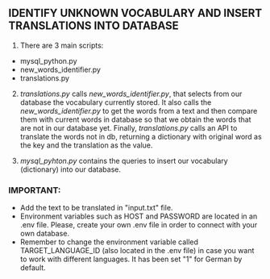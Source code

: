 
## IDENTIFY UNKNOWN VOCABULARY AND INSERT TRANSLATIONS INTO DATABASE

1. There are 3 main scripts:
* mysql_python.py
* new_words_identifier.py
* translations.py

2. *translations.py* calls *new_words_identifier.py*, that selects from our database the vocabulary currently stored.
It also calls the *new_words_identifier.py* to get the words from a text and then compare them with current words in database so that we obtain the words that are not in our database yet.
Finally, *translations.py* calls an API to translate the words not in db, returning a dictionary with original word as the key and the translation as the value.

3. *mysql_pyhton.py* contains the queries to insert our vocabulary (dictionary) into our database.


### IMPORTANT:

* Add the text to be translated in "input.txt" file.
* Environment variables such as HOST and PASSWORD are located in an .env file. Please, create your own .env file in order to connect with your own database.
* Remember to change the environment variable called TARGET_LANGUAGE_ID (also located in the .env file) in case you want to work with different languages. It has been set "1" for German by default.
